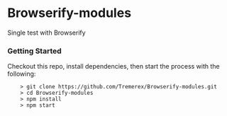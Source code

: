 # Browserify-modules
Single test with Browserify

### Getting Started

Checkout this repo, install dependencies, then start the process with the following:

```
	> git clone https://github.com/Tremerex/Browserify-modules.git
	> cd Browserify-modules
	> npm install
	> npm start
```
